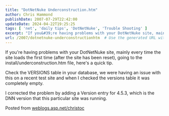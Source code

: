 ```yaml
---
title: "DotNetNuke Underconstruction.htm"
author: Chris Hammond
publishDate: 2007-07-29T22:42:00
updateDate: 2024-04-22T19:25:25
tags: [ 'net', 'daily tips', 'DotNetNuke', 'Trouble Shooting' ]
excerpt: "If you&#39;re having problems with your DotNetNuke site, mainly every time the site loads the first time (after the site has been reset), going to the install/underconstruction.htm file, here&#39;s a quick tip. Check the VERSIONS table in your database, we were having an issue with this on a recent test site and when I checked the versions table it was completely empty. I corrected the problem by adding a Version entry for 4.5.3, which is the DNN version that this particular site was running. Posted from... "
url: /2007/dotnetnuke-underconstructionhtm  # Use the generated URL with year
---
```

<p mce_keep="true">If you&#39;re having problems with your DotNetNuke site, mainly every time the site loads the first time (after the site has been reset), going to the install/underconstruction.htm file, here&#39;s a quick tip.</p>  <p mce_keep="true">Check the VERSIONS table in your database, we were having an issue with this on a recent test site and when I checked the versions table it was completely empty.</p>  <p mce_keep="true">I corrected the problem by adding a Version entry for 4.5.3, which is the DNN version that this particular site was running.</p>  <p>Posted from <a href="https://weblogs.asp.net/christoc/">weblogs.asp.net/christoc</a></p> 
